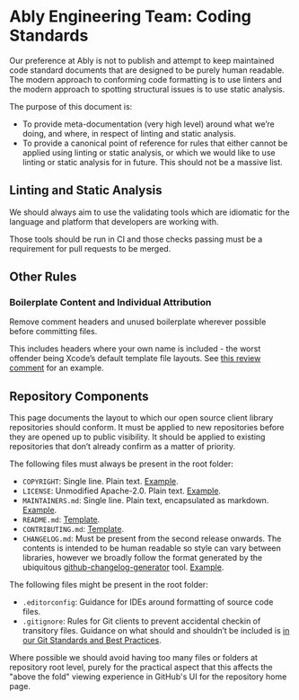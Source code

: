 # Ably Engineering Team: Coding Standards

Our preference at Ably is not to publish and attempt to keep maintained code standard documents that are designed to be purely human readable.
The modern approach to conforming code formatting is to use linters and the modern approach to spotting structural issues is to use static analysis.

The purpose of this document is:

- To provide meta-documentation (very high level) around what we’re doing, and where, in respect of linting and static analysis.
- To provide a canonical point of reference for rules that either cannot be applied using linting or static analysis, or which we would like to use linting or static analysis for in future.
  This should not be a massive list.

## Linting and Static Analysis

We should always aim to use the validating tools which are idiomatic for the language and platform that developers are working with.

Those tools should be run in CI and those checks passing must be a requirement for pull requests to be merged.

## Other Rules

### Boilerplate Content and Individual Attribution

Remove comment headers and unused boilerplate wherever possible before committing files.

This includes headers where your own name is included - the worst offender being Xcode’s default template file layouts.
See [this review comment](https://github.com/ably/ably-asset-tracking-swift/pull/169#discussion_r695793499) for an example.

## Repository Components

This page documents the layout to which our open source client library repositories should conform.
It must be applied to new repositories before they are opened up to public visibility.
It should be applied to existing repositories that don’t already confirm as a matter of priority.

The following files must always be present in the root folder:

- `COPYRIGHT`: Single line. Plain text. [Example](https://github.com/ably/ably-asset-tracking-android/blob/main/COPYRIGHT).
- `LICENSE`: Unmodified Apache-2.0. Plain text. [Example](https://github.com/ably/ably-asset-tracking-android/blob/main/LICENSE).
- `MAINTAINERS.md`: Single line. Plain text, encapsulated as markdown. [Example](https://github.com/ably/ably-asset-tracking-android/blob/main/MAINTAINERS.md).
- `README.md`: [Template](https://github.com/ably/ably-common/blob/main/templates/sdk-readme.md).
- `CONTRIBUTING.md`: [Template](https://github.com/ably/ably-common/blob/main/templates/sdk-contributing.md).
- `CHANGELOG.md`: Must be present from the second release onwards.
  The contents is intended to be human readable so style can vary between libraries, however we broadly follow the format generated by the ubiquitous [github-changelog-generator](https://github.com/github-changelog-generator/github-changelog-generator) tool. [Example](https://github.com/ably/ably-asset-tracking-android/blob/main/CHANGELOG.md).

The following files might be present in the root folder:

- `.editorconfig`: Guidance for IDEs around formatting of source code files.
- `.gitignore`: Rules for Git clients to prevent accidental checkin of transitory files.
  Guidance on what should and shouldn’t be included is [in our Git Standards and Best Practices](git.md#git-ignore-gitignore-files).

Where possible we should avoid having too many files or folders at repository root level, purely for the practical aspect that this affects the "above the fold" viewing experience in GitHub's UI for the repository home page.

